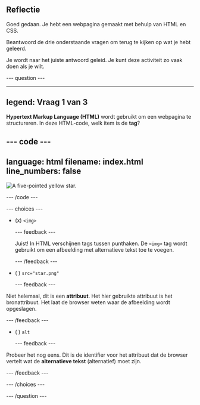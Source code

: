 ## Reflectie

Goed gedaan. Je hebt een webpagina gemaakt met behulp van HTML en CSS.

Beantwoord de drie onderstaande vragen om terug te kijken op wat je hebt geleerd.

Je wordt naar het juiste antwoord geleid. Je kunt deze activiteit zo vaak doen als je wilt.

\--- question ---

---

## legend: Vraag 1 van 3

**Hypertext Markup Language (HTML)** wordt gebruikt om een webpagina te structureren. In deze HTML-code, welk item is de **tag**?

## --- code ---

language: html
filename: index.html
line_numbers: false
--------------------------------------------------------

<img src="star.png" alt="A five-pointed yellow star."> 

\--- /code ---

\--- choices ---

- (x) `<img>`

  \--- feedback ---

  Juist! In HTML verschijnen tags tussen punthaken. De `<img>` tag wordt gebruikt om een afbeelding met alternatieve tekst toe te voegen.

  \--- /feedback ---

- ( ) `src="star.png"`

  \--- feedback ---

Niet helemaal, dit is een **attribuut**. Het hier gebruikte attribuut is het bronattribuut. Het laat de browser weten waar de afbeelding wordt opgeslagen.

\--- /feedback ---

- ( ) `alt`

  \--- feedback ---

Probeer het nog eens. Dit is de identifier voor het attribuut dat de browser vertelt wat de **alternatieve tekst** (alternatief) moet zijn.

\--- /feedback ---

\--- /choices ---

\--- /question ---
